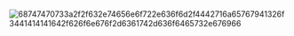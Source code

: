 # <a href="https://dazzling-sunscreen-8f4.notion.site/Charley-43172ac1bf894e6d817e02ab0b6eaa03" target="_blank">  </a>

![68747470733a2f2f632e74656e6f722e636f6d2f4442716a65767941326f3441414141642f626f6e676f2d6361742d636f6465732e676966](https://user-images.githubusercontent.com/79081800/180600770-d4d2a1ed-6791-4920-a822-d1557bddba55.gif)
